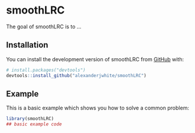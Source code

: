 
# smoothLRC

<!-- badges: start -->
<!-- badges: end -->

The goal of smoothLRC is to ...

## Installation

You can install the development version of smoothLRC from [GitHub](https://github.com/) with:

``` r
# install.packages("devtools")
devtools::install_github("alexanderjwhite/smoothLRC")
```

## Example

This is a basic example which shows you how to solve a common problem:

``` r
library(smoothLRC)
## basic example code
```

